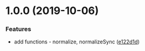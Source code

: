 <a name="1.0.0"></a>
# 1.0.0 (2019-10-06)


### Features

* add functions - normalize, normalizeSync ([e122d1d](https://github.com/Wojteek/diacritics-normalizr/commit/e122d1d))



